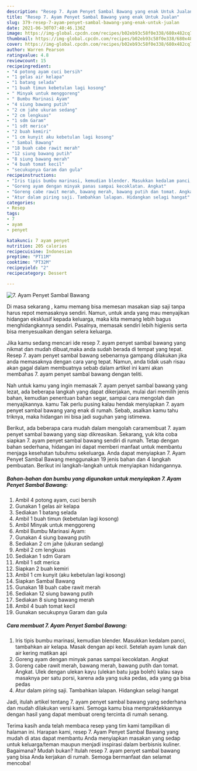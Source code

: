 ```yaml
---
description: "Resep 7. Ayam Penyet Sambal Bawang yang enak Untuk Jualan"
title: "Resep 7. Ayam Penyet Sambal Bawang yang enak Untuk Jualan"
slug: 379-resep-7-ayam-penyet-sambal-bawang-yang-enak-untuk-jualan
date: 2021-06-30T07:40:46.136Z
image: https://img-global.cpcdn.com/recipes/b02eb93c58f0e338/680x482cq70/7-ayam-penyet-sambal-bawang-foto-resep-utama.jpg
thumbnail: https://img-global.cpcdn.com/recipes/b02eb93c58f0e338/680x482cq70/7-ayam-penyet-sambal-bawang-foto-resep-utama.jpg
cover: https://img-global.cpcdn.com/recipes/b02eb93c58f0e338/680x482cq70/7-ayam-penyet-sambal-bawang-foto-resep-utama.jpg
author: Warren Pearson
ratingvalue: 4.8
reviewcount: 15
recipeingredient:
- "4 potong ayam cuci bersih"
- "1 gelas air kelapa"
- "1 batang selada"
- "1 buah timun kebetulan lagi kosong"
- " Minyak untuk menggoreng"
- " Bumbu Marinasi Ayam"
- "4 siung bawang putih"
- "2 cm jahe ukuran sedang"
- "2 cm lengkuas"
- "1 sdm Garam"
- "1 sdt merica"
- "2 buah kemiri"
- "1 cm kunyit aku kebetulan lagi kosong"
- " Sambal Bawang"
- "18 buah cabe rawit merah"
- "12 siung bawang putih"
- "8 siung bawang merah"
- "4 buah tomat kecil"
- "secukupnya Garam dan gula"
recipeinstructions:
- "Iris tipis bumbu marinasi, kemudian blender. Masukkan kedalam panci, tambahkan air kelapa. Masak dengan api kecil. Setelah ayam lunak dan air kering matikan api"
- "Goreng ayam dengan minyak panas sampai kecoklatan. Angkat"
- "Goreng cabe rawit merah, bawang merah, bawang putih dan tomat. Angkat. Ulek dengan ulekan kayu (ulekan batu juga boleh) kalau saya masaknya per satu porsi, karena ada yang suka pedas, ada yang ga bisa pedas"
- "Atur dalam piring saji. Tambahkan lalapan. Hidangkan selagi hangat"
categories:
- Resep
tags:
- 7
- ayam
- penyet

katakunci: 7 ayam penyet 
nutrition: 205 calories
recipecuisine: Indonesian
preptime: "PT11M"
cooktime: "PT32M"
recipeyield: "2"
recipecategory: Dessert

---
```



![7. Ayam Penyet Sambal Bawang](https://img-global.cpcdn.com/recipes/b02eb93c58f0e338/680x482cq70/7-ayam-penyet-sambal-bawang-foto-resep-utama.jpg)

Di masa  sekarang , kamu memang bisa memesan masakan siap saji tanpa harus repot memasaknya sendiri. Namun, untuk anda yang mau menyajikan hidangan eksklusif kepada keluarga, maka kita memang lebih bagus menghidangkannya sendiri. Pasalnya, memasak sendiri lebih higienis serta bisa menyesuaikan dengan selera keluarga.

Jika kamu sedang mencari ide resep 7. ayam penyet sambal bawang yang nikmat dan mudah dibuat,maka anda sudah berada di tempat yang tepat. Resep 7. ayam penyet sambal bawang  sebenarnya gampang dilakukan jika anda memasaknya dengan cara yang tepat. Namun, anda tidak usah risau akan gagal dalam membuatnya 
sebab dalam artikel ini kami akan membahas 7. ayam penyet sambal bawang dengan teliti.  



Nah untuk kamu yang ingin memasak 7. ayam penyet sambal bawang yang lezat, ada beberapa langkah yang dapat dikerjakan, mulai dari memilih jenis bahan, kemudian penentuan bahan segar, sampai cara mengolah dan menyajikannya. kamu Tak perlu pusing kalau hendak menyiapkan 7. ayam penyet sambal bawang yang enak di rumah. Sebab, asalkan kamu  tahu triknya, maka hidangan ini bisa jadi suguhan yang istimewa.

Berikut, ada beberapa cara mudah dalam mengolah caramembuat 7. ayam penyet sambal bawang yang siap dikreasikan. Sekarang, yuk kita coba siapkan 7. ayam penyet sambal bawang sendiri di rumah. Tetap dengan bahan sederhana, hidangan ini dapat memberi manfaat untuk membantu menjaga kesehatan tubuhmu sekeluarga. Anda dapat menyiapkan 7. Ayam Penyet Sambal Bawang menggunakan 19 jenis bahan dan 4 langkah pembuatan. Berikut ini langkah-langkah untuk menyiapkan hidangannya.

<!--inarticleads1-->

##### Bahan-bahan dan bumbu yang digunakan untuk menyiapkan 7. Ayam Penyet Sambal Bawang:

1. Ambil 4 potong ayam, cuci bersih
1. Gunakan 1 gelas air kelapa
1. Sediakan 1 batang selada
1. Ambil 1 buah timun (kebetulan lagi kosong)
1. Ambil  Minyak untuk menggoreng
1. Ambil  Bumbu Marinasi Ayam:
1. Gunakan 4 siung bawang putih
1. Sediakan 2 cm jahe (ukuran sedang)
1. Ambil 2 cm lengkuas
1. Sediakan 1 sdm Garam
1. Ambil 1 sdt merica
1. Siapkan 2 buah kemiri
1. Ambil 1 cm kunyit (aku kebetulan lagi kosong)
1. Siapkan  Sambal Bawang
1. Gunakan 18 buah cabe rawit merah
1. Sediakan 12 siung bawang putih
1. Sediakan 8 siung bawang merah
1. Ambil 4 buah tomat kecil
1. Gunakan secukupnya Garam dan gula




<!--inarticleads2-->

##### Cara membuat 7. Ayam Penyet Sambal Bawang:

1. Iris tipis bumbu marinasi, kemudian blender. Masukkan kedalam panci, tambahkan air kelapa. Masak dengan api kecil. Setelah ayam lunak dan air kering matikan api
1. Goreng ayam dengan minyak panas sampai kecoklatan. Angkat
1. Goreng cabe rawit merah, bawang merah, bawang putih dan tomat. Angkat. Ulek dengan ulekan kayu (ulekan batu juga boleh) kalau saya masaknya per satu porsi, karena ada yang suka pedas, ada yang ga bisa pedas
1. Atur dalam piring saji. Tambahkan lalapan. Hidangkan selagi hangat




Jadi, itulah artikel tentang  7. ayam penyet sambal bawang  yang sederhana dan mudah dilakukan versi kami. Semoga kamu bisa mempraktekkannya dengan hasil yang dapat membuat oreng tercinta di rumah senang. 

Terima kasih anda telah membaca resep yang tim kami tampilkan di halaman ini. Harapan kami, resep  7. Ayam Penyet Sambal Bawang yang mudah di atas dapat membantu Anda menyiapkan masakan yang sedap untuk keluarga/teman maupun menjadi inspirasi dalam berbisnis kuliner. Bagaimana? Mudah bukan? Itulah resep 7. ayam penyet sambal bawang yang bisa Anda kerjakan di rumah. Semoga bermanfaat dan selamat mencoba!

